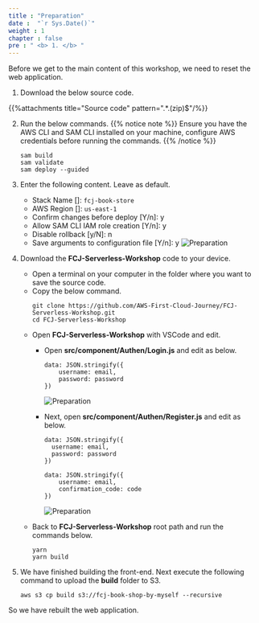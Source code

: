 ```yaml
---
title : "Preparation"
date :  "`r Sys.Date()`" 
weight : 1 
chapter : false
pre : " <b> 1. </b> "
---
```

Before we get to the main content of this workshop, we need to reset the web application.

1. Download the below source code.

{{%attachments title="Source code" pattern=".*\.(zip)$"/%}}

2. Run the below commands.
{{% notice note %}}
Ensure you have the AWS CLI and SAM CLI installed on your machine, configure AWS credentials before running the commands.
{{% /notice %}}
    ```
    sam build
    sam validate
    sam deploy --guided
    ```

3. Enter the following content. Leave as default.
    - Stack Name []: `fcj-book-store`
    - AWS Region []: `us-east-1`
    - Confirm changes before deploy [Y/n]: y
    - Allow SAM CLI IAM role creation [Y/n]: y
    - Disable rollback [y/N]: n
    - Save arguments to configuration file [Y/n]: y
      ![Preparation](/000081-Book-store-Integrate-Authentication-with-Cognito/images/temp/1/1.png?width=90pc)

4. Download the **FCJ-Serverless-Workshop** code to your device.
    - Open a terminal on your computer in the folder where you want to save the source code.
    - Copy the below command.
      ```
      git clone https://github.com/AWS-First-Cloud-Journey/FCJ-Serverless-Workshop.git
      cd FCJ-Serverless-Workshop
      ```
    - Open **FCJ-Serverless-Workshop** with VSCode and edit.
      - Open **src/component/Authen/Login.js** and edit as below.
        ```
        data: JSON.stringify({
            username: email,
            password: password
        })
        ```
        ![Preparation](/000081-Book-store-Integrate-Authentication-with-Cognito/images/temp/1/2.png?width=90pc)
      - Next, open **src/component/Authen/Register.js** and edit as below.
        ```
        data: JSON.stringify({
          username: email,
          password: password
        })
        ```

        ```
        data: JSON.stringify({
            username: email,
            confirmation_code: code
        })
        ```
        ![Preparation](/000081-Book-store-Integrate-Authentication-with-Cognito/images/temp/1/3.png?width=90pc)
    - Back to **FCJ-Serverless-Workshop** root path and run the commands below.
      ```
      yarn
      yarn build
      ```

5. We have finished building the front-end. Next execute the following command to upload the **build** folder to S3.
    ```
    aws s3 cp build s3://fcj-book-shop-by-myself --recursive
    ```

So we have rebuilt the web application.
